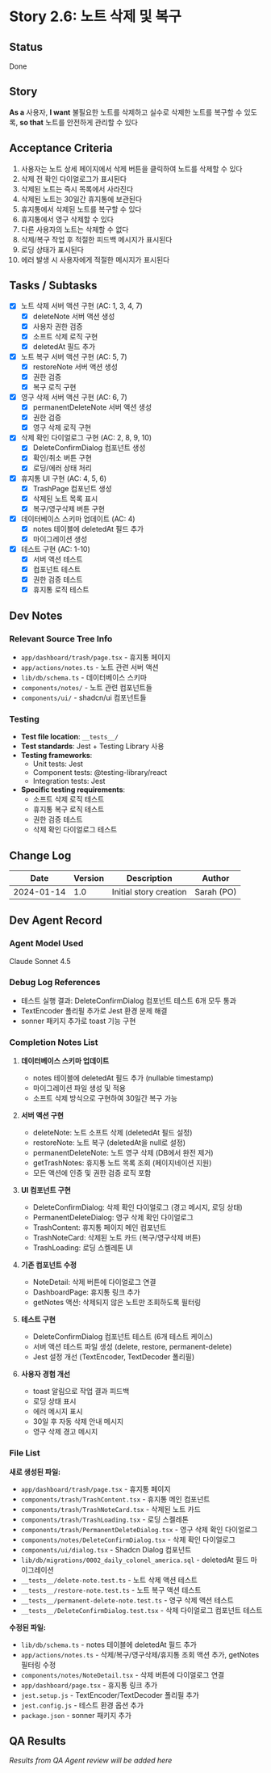 # Story 2.6: 노트 삭제 및 복구

## Status
Done

## Story
**As a** 사용자,
**I want** 불필요한 노트를 삭제하고 실수로 삭제한 노트를 복구할 수 있도록,
**so that** 노트를 안전하게 관리할 수 있다

## Acceptance Criteria
1. 사용자는 노트 상세 페이지에서 삭제 버튼을 클릭하여 노트를 삭제할 수 있다
2. 삭제 전 확인 다이얼로그가 표시된다
3. 삭제된 노트는 즉시 목록에서 사라진다
4. 삭제된 노트는 30일간 휴지통에 보관된다
5. 휴지통에서 삭제된 노트를 복구할 수 있다
6. 휴지통에서 영구 삭제할 수 있다
7. 다른 사용자의 노트는 삭제할 수 없다
8. 삭제/복구 작업 후 적절한 피드백 메시지가 표시된다
9. 로딩 상태가 표시된다
10. 에러 발생 시 사용자에게 적절한 메시지가 표시된다

## Tasks / Subtasks
- [x] 노트 삭제 서버 액션 구현 (AC: 1, 3, 4, 7)
  - [x] deleteNote 서버 액션 생성
  - [x] 사용자 권한 검증
  - [x] 소프트 삭제 로직 구현
  - [x] deletedAt 필드 추가
- [x] 노트 복구 서버 액션 구현 (AC: 5, 7)
  - [x] restoreNote 서버 액션 생성
  - [x] 권한 검증
  - [x] 복구 로직 구현
- [x] 영구 삭제 서버 액션 구현 (AC: 6, 7)
  - [x] permanentDeleteNote 서버 액션 생성
  - [x] 권한 검증
  - [x] 영구 삭제 로직 구현
- [x] 삭제 확인 다이얼로그 구현 (AC: 2, 8, 9, 10)
  - [x] DeleteConfirmDialog 컴포넌트 생성
  - [x] 확인/취소 버튼 구현
  - [x] 로딩/에러 상태 처리
- [x] 휴지통 UI 구현 (AC: 4, 5, 6)
  - [x] TrashPage 컴포넌트 생성
  - [x] 삭제된 노트 목록 표시
  - [x] 복구/영구삭제 버튼 구현
- [x] 데이터베이스 스키마 업데이트 (AC: 4)
  - [x] notes 테이블에 deletedAt 필드 추가
  - [x] 마이그레이션 생성
- [x] 테스트 구현 (AC: 1-10)
  - [x] 서버 액션 테스트
  - [x] 컴포넌트 테스트
  - [x] 권한 검증 테스트
  - [x] 휴지통 로직 테스트

## Dev Notes

### Relevant Source Tree Info
- `app/dashboard/trash/page.tsx` - 휴지통 페이지
- `app/actions/notes.ts` - 노트 관련 서버 액션
- `lib/db/schema.ts` - 데이터베이스 스키마
- `components/notes/` - 노트 관련 컴포넌트들
- `components/ui/` - shadcn/ui 컴포넌트들

### Testing
- **Test file location**: `__tests__/`
- **Test standards**: Jest + Testing Library 사용
- **Testing frameworks**: 
  - Unit tests: Jest
  - Component tests: @testing-library/react
  - Integration tests: Jest
- **Specific testing requirements**:
  - 소프트 삭제 로직 테스트
  - 휴지통 복구 로직 테스트
  - 권한 검증 테스트
  - 삭제 확인 다이얼로그 테스트

## Change Log
| Date | Version | Description | Author |
|------|---------|-------------|--------|
| 2024-01-14 | 1.0 | Initial story creation | Sarah (PO) |

## Dev Agent Record

### Agent Model Used
Claude Sonnet 4.5

### Debug Log References
- 테스트 실행 결과: DeleteConfirmDialog 컴포넌트 테스트 6개 모두 통과
- TextEncoder 폴리필 추가로 Jest 환경 문제 해결
- sonner 패키지 추가로 toast 기능 구현

### Completion Notes List
1. **데이터베이스 스키마 업데이트**
   - notes 테이블에 deletedAt 필드 추가 (nullable timestamp)
   - 마이그레이션 파일 생성 및 적용
   - 소프트 삭제 방식으로 구현하여 30일간 복구 가능

2. **서버 액션 구현**
   - deleteNote: 노트 소프트 삭제 (deletedAt 필드 설정)
   - restoreNote: 노트 복구 (deletedAt을 null로 설정)
   - permanentDeleteNote: 노트 영구 삭제 (DB에서 완전 제거)
   - getTrashNotes: 휴지통 노트 목록 조회 (페이지네이션 지원)
   - 모든 액션에 인증 및 권한 검증 로직 포함

3. **UI 컴포넌트 구현**
   - DeleteConfirmDialog: 삭제 확인 다이얼로그 (경고 메시지, 로딩 상태)
   - PermanentDeleteDialog: 영구 삭제 확인 다이얼로그
   - TrashContent: 휴지통 페이지 메인 컴포넌트
   - TrashNoteCard: 삭제된 노트 카드 (복구/영구삭제 버튼)
   - TrashLoading: 로딩 스켈레톤 UI

4. **기존 컴포넌트 수정**
   - NoteDetail: 삭제 버튼에 다이얼로그 연결
   - DashboardPage: 휴지통 링크 추가
   - getNotes 액션: 삭제되지 않은 노트만 조회하도록 필터링

5. **테스트 구현**
   - DeleteConfirmDialog 컴포넌트 테스트 (6개 테스트 케이스)
   - 서버 액션 테스트 파일 생성 (delete, restore, permanent-delete)
   - Jest 설정 개선 (TextEncoder, TextDecoder 폴리필)

6. **사용자 경험 개선**
   - toast 알림으로 작업 결과 피드백
   - 로딩 상태 표시
   - 에러 메시지 표시
   - 30일 후 자동 삭제 안내 메시지
   - 영구 삭제 경고 메시지

### File List
**새로 생성된 파일:**
- `app/dashboard/trash/page.tsx` - 휴지통 페이지
- `components/trash/TrashContent.tsx` - 휴지통 메인 컴포넌트
- `components/trash/TrashNoteCard.tsx` - 삭제된 노트 카드
- `components/trash/TrashLoading.tsx` - 로딩 스켈레톤
- `components/trash/PermanentDeleteDialog.tsx` - 영구 삭제 확인 다이얼로그
- `components/notes/DeleteConfirmDialog.tsx` - 삭제 확인 다이얼로그
- `components/ui/dialog.tsx` - Shadcn Dialog 컴포넌트
- `lib/db/migrations/0002_daily_colonel_america.sql` - deletedAt 필드 마이그레이션
- `__tests__/delete-note.test.ts` - 노트 삭제 액션 테스트
- `__tests__/restore-note.test.ts` - 노트 복구 액션 테스트
- `__tests__/permanent-delete-note.test.ts` - 영구 삭제 액션 테스트
- `__tests__/DeleteConfirmDialog.test.tsx` - 삭제 다이얼로그 컴포넌트 테스트

**수정된 파일:**
- `lib/db/schema.ts` - notes 테이블에 deletedAt 필드 추가
- `app/actions/notes.ts` - 삭제/복구/영구삭제/휴지통 조회 액션 추가, getNotes 필터링 수정
- `components/notes/NoteDetail.tsx` - 삭제 버튼에 다이얼로그 연결
- `app/dashboard/page.tsx` - 휴지통 링크 추가
- `jest.setup.js` - TextEncoder/TextDecoder 폴리필 추가
- `jest.config.js` - 테스트 환경 옵션 추가
- `package.json` - sonner 패키지 추가

## QA Results
*Results from QA Agent review will be added here*
